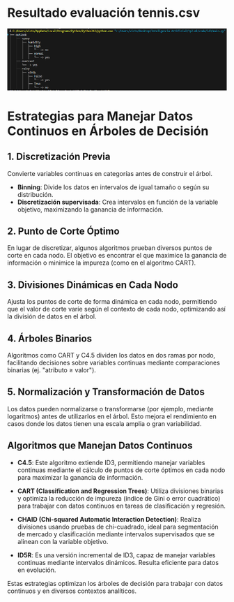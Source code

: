 # Resultado evaluación tennis.csv

![Tennis](tennis.png)

# Estrategias para Manejar Datos Continuos en Árboles de Decisión

## 1. Discretización Previa
Convierte variables continuas en categorías antes de construir el árbol.
- **Binning**: Divide los datos en intervalos de igual tamaño o según su distribución.
- **Discretización supervisada**: Crea intervalos en función de la variable objetivo, maximizando la ganancia de información.

## 2. Punto de Corte Óptimo
En lugar de discretizar, algunos algoritmos prueban diversos puntos de corte en cada nodo. El objetivo es encontrar el que maximice la ganancia de información o minimice la impureza (como en el algoritmo CART).

## 3. Divisiones Dinámicas en Cada Nodo
Ajusta los puntos de corte de forma dinámica en cada nodo, permitiendo que el valor de corte varíe según el contexto de cada nodo, optimizando así la división de datos en el árbol.

## 4. Árboles Binarios
Algoritmos como CART y C4.5 dividen los datos en dos ramas por nodo, facilitando decisiones sobre variables continuas mediante comparaciones binarias (ej. "atributo ≥ valor").

## 5. Normalización y Transformación de Datos
Los datos pueden normalizarse o transformarse (por ejemplo, mediante logaritmos) antes de utilizarlos en el árbol. Esto mejora el rendimiento en casos donde los datos tienen una escala amplia o gran variabilidad.


## Algoritmos que Manejan Datos Continuos

- **C4.5**: Este algoritmo extiende ID3, permitiendo manejar variables continuas mediante el cálculo de puntos de corte óptimos en cada nodo para maximizar la ganancia de información.
  
- **CART (Classification and Regression Trees)**: Utiliza divisiones binarias y optimiza la reducción de impureza (índice de Gini o error cuadrático) para trabajar con datos continuos en tareas de clasificación y regresión.
  
- **CHAID (Chi-squared Automatic Interaction Detection)**: Realiza divisiones usando pruebas de chi-cuadrado, ideal para segmentación de mercado y clasificación mediante intervalos supervisados que se alinean con la variable objetivo.
  
- **ID5R**: Es una versión incremental de ID3, capaz de manejar variables continuas mediante intervalos dinámicos. Resulta eficiente para datos en evolución.

Estas estrategias optimizan los árboles de decisión para trabajar con datos continuos y en diversos contextos analíticos.

